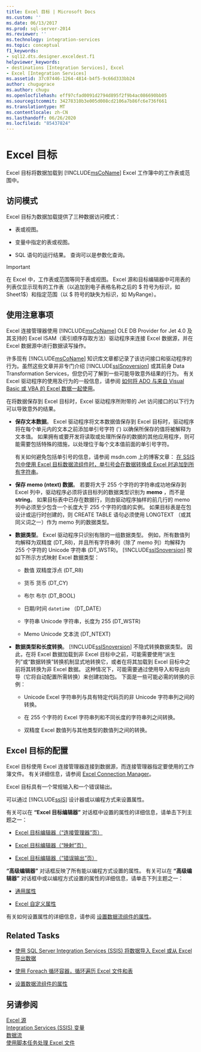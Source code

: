 ```yaml
---
title: Excel 目标 | Microsoft Docs
ms.custom: ''
ms.date: 06/13/2017
ms.prod: sql-server-2014
ms.reviewer: ''
ms.technology: integration-services
ms.topic: conceptual
f1_keywords:
- sql12.dts.designer.exceldest.f1
helpviewer_keywords:
- destinations [Integration Services], Excel
- Excel [Integration Services]
ms.assetid: 37c07446-1264-4814-b4f5-9c66d333bb24
author: chugugrace
ms.author: chugu
ms.openlocfilehash: eff97cfad0091d2794d895f2f9b4ac086690bb05
ms.sourcegitcommit: 34278310b3e005d008cd2106a7b86fc6e736f661
ms.translationtype: MT
ms.contentlocale: zh-CN
ms.lasthandoff: 06/26/2020
ms.locfileid: "85437824"
---
```

# <a name="excel-destination"></a>Excel 目标
  Excel 目标将数据加载到 [!INCLUDE[msCoName](../../includes/msconame-md.md)] Excel 工作簿中的工作表或范围中。  
  
## <a name="access-modes"></a>访问模式  
 Excel 目标为数据加载提供了三种数据访问模式：  
  
-   表或视图。  
  
-   变量中指定的表或视图。  
  
-   SQL 语句的运行结果。 查询可以是参数化查询。  
  
> [!IMPORTANT]  
>  在 Excel 中，工作表或范围等同于表或视图。 Excel 源和目标编辑器中可用表的列表仅显示现有的工作表（以追加到电子表格名称之后的 $ 符号为标识，如 Sheet1$）和指定范围（以 $ 符号的缺失为标识，如 MyRange）。  
  
## <a name="usage-considerations"></a>使用注意事项  
 Excel 连接管理器使用 [!INCLUDE[msCoName](../../includes/msconame-md.md)] OLE DB Provider for Jet 4.0 及其支持的 Excel ISAM（索引顺序存取方法）驱动程序来连接 Excel 数据源，并在 Excel 数据源中进行数据读写操作。  
  
 许多现有 [!INCLUDE[msCoName](../../includes/msconame-md.md)] 知识库文章都记录了该访问接口和驱动程序的行为。虽然这些文章并非专门介绍 [!INCLUDE[ssISnoversion](../../includes/ssisnoversion-md.md)] 或其前身 Data Transformation Services，但您仍可了解到一些可能导致意外结果的行为。 有关 Excel 驱动程序的使用及行为的一般信息，请参阅 [如何将 ADO 与来自 Visual Basic 或 VBA 的 Excel 数据一起使用](https://support.microsoft.com/kb/257819)。  
  
 在将数据保存到 Excel 目标时，Excel 驱动程序所附带的 Jet 访问接口的以下行为可以导致意外的结果。  
  
-   **保存文本数据**。 Excel 驱动程序将文本数据值保存到 Excel 目标时，驱动程序将在每个单元内的文本之前添加单引号字符 (') 以确保所保存的值将被解释为文本值。 如果拥有或要开发将读取或处理所保存的数据的其他应用程序，则可能需要包括特殊的措施，以处理位于每个文本值前面的单引号字符。  
  
     有关如何避免包括单引号的信息，请参阅 msdn.com 上的博客文章： [在 SSIS 包中使用 Excel 目标数据流组件时，单引号会在数据转换成 Excel 时追加到所有字符串](https://go.microsoft.com/fwlink/?LinkId=400876)。  
  
-   **保存 memo (ntext) 数据**。 若要将大于 255 个字符的字符串成功地保存到 Excel 列中，驱动程序必须将该目标列的数据类型识别为 **memo** ，而不是 **string**。 如果目标表中已存在数据行，则由驱动程序抽样的前几行的 memo 列中必须至少包含一个长度大于 255 个字符的值的实例。 如果目标表是在包设计或运行时创建的，则 CREATE TABLE 语句必须使用 LONGTEXT （或其同义词之一）作为 memo 列的数据类型。  
  
-   **数据类型**。 Excel 驱动程序只识别有限的一组数据类型。 例如，所有数值列均解释为双精度 (DT_R8)，并且所有字符串列（除了 memo 列）均解释为 255 个字符的 Unicode 字符串 (DT_WSTR)。 [!INCLUDE[ssISnoversion](../../includes/ssisnoversion-md.md)] 按如下所示方式映射 Excel 数据类型：  
  
    -   数值    双精度浮点 (DT_R8)  
  
    -   货币     货币 (DT_CY)  
  
    -   布尔     布尔 (DT_BOOL)  
  
    -   日期/时间 `datetime` （DT_DATE）  
  
    -   字符串     Unicode 字符串，长度为 255 (DT_WSTR)  
  
    -   Memo     Unicode 文本流 (DT_NTEXT)  
  
-   **数据类型和长度转换**。 [!INCLUDE[ssISnoversion](../../includes/ssisnoversion-md.md)] 不隐式转换数据类型。 因此，在将 Excel 数据加载到非 Excel 目标中之前，可能需要使用“派生列”或“数据转换”转换机制显式地转换它，或者在将其加载到 Excel 目标中之前将其转换为非 Excel 数据。 这种情况下，可能需要通过使用导入和导出向导（它将自动配置所需转换）来创建初始包。 下面是一些可能必需的转换的示例：  
  
    -   Unicode Excel 字符串列与具有特定代码页的非 Unicode 字符串列之间的转换。  
  
    -   在 255 个字符的 Excel 字符串列和不同长度的字符串列之间转换。  
  
    -   双精度 Excel 数值列与其他类型的数值列之间的转换。  
  
## <a name="configuration-of-the-excel-destination"></a>Excel 目标的配置  
 Excel 目标使用 Excel 连接管理器连接到数据源，而连接管理器指定要使用的工作簿文件。 有关详细信息，请参阅 [Excel Connection Manager](../connection-manager/excel-connection-manager.md)。  
  
 Excel 目标具有一个常规输入和一个错误输出。  
  
 可以通过 [!INCLUDE[ssIS](../../includes/ssis-md.md)] 设计器或以编程方式来设置属性。  
  
 有关可以在 **“Excel 目标编辑器”** 对话框中设置的属性的详细信息，请单击下列主题之一：  
  
-   [Excel 目标编辑器（“连接管理器”页）](../excel-destination-editor-connection-manager-page.md)  
  
-   [Excel 目标编辑器（“映射”页）](../excel-destination-editor-mappings-page.md)  
  
-   [Excel 目标编辑器（“错误输出”页）](../excel-destination-editor-error-output-page.md)  
  
 **“高级编辑器”** 对话框反映了所有能以编程方式设置的属性。 有关可以在 **“高级编辑器”** 对话框中或以编程方式设置的属性的详细信息，请单击下列主题之一：  
  
-   [通用属性](../common-properties.md)  
  
-   [Excel 自定义属性](excel-custom-properties.md)  
  
 有关如何设置属性的详细信息，请参阅 [设置数据流组件的属性](set-the-properties-of-a-data-flow-component.md)。  
  
## <a name="related-tasks"></a>Related Tasks  
  
-   [使用 SQL Server Integration Services (SSIS) 将数据导入 Excel 或从 Excel 导出数据](../load-data-to-from-excel-with-ssis.md)  
  
-   [使用 Foreach 循环容器，循环遍历 Excel 文件和表](../control-flow/foreach-loop-container.md)  
  
-   [设置数据流组件的属性](set-the-properties-of-a-data-flow-component.md)  
  
## <a name="see-also"></a>另请参阅  
 [Excel 源](excel-source.md)   
 [Integration Services &#40;SSIS&#41; 变量](../integration-services-ssis-variables.md)   
 [数据流](data-flow.md)   
 [使用脚本任务处理 Excel 文件](../extending-packages-scripting-task-examples/working-with-excel-files-with-the-script-task.md)  
  
  
